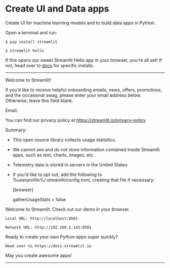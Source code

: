 # Create UI and Data apps

Create UI for machine learning models and to build data apps in Python.


Open a terminal and run:

    $ pip install streamlit
  
    $ streamlit hello
  
If this opens our sweet Streamlit Hello app in your browser, you're all set! If not, head over to [docs](https://docs.streamlit.io/library/get-started) for specific installs.

---------------------------------------------------------
Welcome to Streamlit!

  If you’d like to receive helpful onboarding emails, news, offers, promotions,
  and the occasional swag, please enter your email address below. Otherwise,
  leave this field blank.

  Email:   

  You can find our privacy policy at https://streamlit.io/privacy-policy

  Summary:
  - This open source library collects usage statistics.
  - We cannot see and do not store information contained inside Streamlit apps,
    such as text, charts, images, etc.
  - Telemetry data is stored in servers in the United States.
  - If you'd like to opt out, add the following to %userprofile%/.streamlit/config.toml,
    creating that file if necessary:

    [browser]
    
    gatherUsageStats = false


  Welcome to Streamlit. Check out our demo in your browser.

    Local URL: http://localhost:8501
  
    Network URL: http://192.168.1.143:8501



  Ready to create your own Python apps super quickly?
  
    Head over to https://docs.streamlit.io

  May you create awesome apps!
  
  -----------------------------------------------------------
